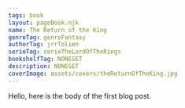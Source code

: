 ```yaml
---
tags: book
layout: pageBook.njk
name: The Return of the King
genreTag: genreFantasy
authorTag: jrrTolien
serieTag: serieTheLordOfTheRings
bookshelfTag: NONESET
description: NONESET
coverImage: assets/covers/theReturnOfTheKing.jpg
---
```


Hello, here is the body of the first blog post.